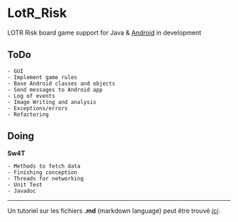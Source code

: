 LotR_Risk
=========

LOTR Risk board game support for Java &amp; [Android](https://github.com/Sw4T/LotR_Risk/tree/master/LOTR_Risk_Android) in development

ToDo
----
    - GUI
    - Implement game rules
    - Base Android classes and objects
    - Send messages to Android app
    - Log of events
    - Image Writing and analysis
    - Exceptions/errors
    - Refactoring

Doing
-----
**Sw4T**

    - Methods to fetch data
    - Finishing conception
    - Threads for networking
    - Unit Test
    - Javadoc


* * *
Un tutoriel sur les fichiers **.md** (markdown language) peut être trouvé *_[ici](http://www.daringfireball.net/projects/markdown/basics)_*.
